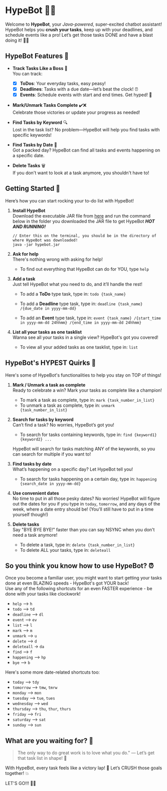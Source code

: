 # HypeBot 🚀🎉

Welcome to **HypeBot**, your *Java-powered*, super-excited chatbot assistant! HypeBot helps you **crush your tasks**, keep up with your deadlines, and schedule events like a pro! Let’s get those tasks DONE and have a blast doing it! 💪🔥

## HypeBot Features 🌟

- **Track Tasks Like a Boss** 💼  
  You can track:
    - [x]   **ToDos**: Your everyday tasks, easy peasy!
    - [x]   **Deadlines**: Tasks with a due date—let’s beat the clock! ⏰
    - [x]   **Events**: Schedule events with start and end times. Get hyped! 🎉

- **Mark/Unmark Tasks Complete** ✔️❌  
  Celebrate those victories or update your progress as needed!

- **Find Tasks by Keyword** 🔍  
  Lost in the task list? No problem—HypeBot will help you find tasks with specific keywords!

- **Find Tasks by Date** 📅  
  Got a packed day? HypeBot can find all tasks and events happening on a specific date.

- **Delete Tasks** 🗑️  
  If you don't want to look at a task anymore, you shouldn't have to! 

## Getting Started 🏁

Here’s how you can start rocking your to-do list with HypeBot!

1. **Install HypeBot**  
   Download the executable JAR file from [here](https://github.com/youngseopark05/ip/releases/tag/A-Release) 
   and run the command below in the folder you downloaded the JAR file to get HypeBot **_HOT AND RUNNING!_**

   ```terminal
   // Enter this on the terminal, you should be in the directory of where HypeBot was downloaded!
   java -jar hypebot.jar

2. **Ask for help**  
   There's nothing wrong with asking for help! 
   - To find out everything that HypeBot can do for YOU, type `help`


3. **Add a task**  
   Just tell HypeBot what you need to do, and it’ll handle the rest!

    - To add a **ToDo** type task, type in: `todo {task_name}`

    - To add a **Deadline** type task, type in: `deadline {task_name} /{due_date in yyyy-mm-dd}`

    - To add an **Event** type task, type in:
      `event {task_name} /{start_time in yyyy-mm-dd 24hhmm} /{end_time in yyyy-mm-dd 24hhmm}`


4. **List all your tasks as one tasklist**  
   Wanna see all your tasks in a single view? HypeBot's got you covered!

    - To view all your added tasks as one tasklist, type in: `list`

## HypeBot's HYPEST Quirks 🙌

Here's some of HypeBot's functionalities to help you stay on TOP of things!

1. **Mark / Unmark a task as complete**  
   Ready to celebrate a win? Mark your tasks as complete like a champion!

    - To mark a task as complete, type in: `mark {task_number_in_list}
`
    - To unmark a task as complete, type in: `unmark {task_number_in_list}`


2. **Search for tasks by keyword**  
   Can’t find a task? No worries, HypeBot’s got you!

    - To search for tasks containing keywords, type in: `find {keyword1} {keyword2} ...`

   HypeBot will search for tasks matching ANY of the keywords, so you can search for multiple if you want to!


3. **Find tasks by date**  
   What’s happening on a specific day? Let HypeBot tell you!
   - To search for tasks happening on a certain day, type in: `happening {search_date in yyyy-mm-dd}`


4. **Use convenient dates**  
   No time to put in all those pesky dates? No worries! HypeBot will figure out the dates for you if you type in
   `today`, `tomorrow`, and any days of the week, where a date entry should be! (You'll still have to put in a time
   yourself though!)


5. **Delete tasks**  
   Say "BYE BYE BYE!" faster than you can say NSYNC when you don't need a task anymore!
   - To delete a task, type in: `delete {task_number_in_list}`
   - To delete ALL your tasks, type in: `deleteall`

## So you think you know how to use HypeBot? ⏰

Once you become a familiar user, you might want to start getting your tasks done at even BLAZING speeds - HypeBot's got 
YOUR back!   
Use any of the following shortcuts for an even FASTER experience - be done with your tasks like clockwork!
- `help` --> `h`
- `todo` --> `td`
- `deadline` --> `dl`
- `event` --> `ev`
- `list` --> `l`
- `mark` --> `m`
- `unmark` --> `u`
- `delete` --> `d`
- `deleteall` -> `da`
- `find` --> `f`
- `happening` --> `hp`
- `bye` --> `b`

Here's some more date-related shortcuts too:

- `today` --> `tdy`
- `tomorrow` --> `tmw`, `tmrw`
- `monday` --> `mon`
- `tuesday` --> `tue`, `tues`
- `wednesday` --> `wed`
- `thursday` --> `thu`, `thur`, `thurs`
- `friday` --> `fri`
- `saturday` --> `sat`
- `sunday` --> `sun`

## What are you waiting for? 🤖

> The only way to do great work is to love what you do." — Let’s get that task list in shape! 💪

With HypeBot, every task feels like a victory lap! 🏁 Let’s CRUSH those goals together! 💥

LET'S GO!!! 🎉🚀
